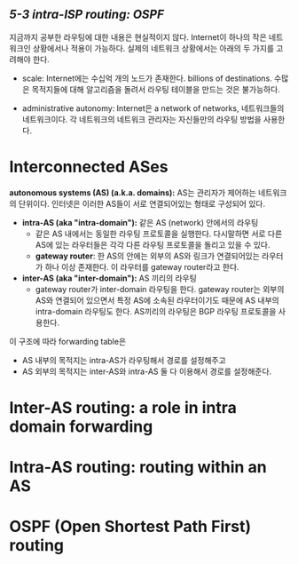 ## *5-3 intra-ISP routing: OSPF*

지금까지 공부한 라우팅에 대한 내용은 현실적이지 않다. Internet이 하나의 작은 네트워크인 상황에서나 적용이 가능하다. 실제의 네트워크 상황에서는 아래의 두 가지를 고려해야 한다.

- scale: Internet에는 수십억 개의 노드가 존재한다. billions of destinations. 수많은 목적지들에 대해  알고리즘을 돌려서 라우팅 테이블을 만드는 것은 불가능하다.

- administrative autonomy: Internet은 a network of networks, 네트워크들의 네트워크이다. 각 네트워크의 네트워크 관리자는 자신들만의 라우팅 방법을 사용한다.



# Interconnected ASes

**autonomous systems (AS) (a.k.a. domains):** AS는 관리자가 제어하는 네트워크의 단위이다. 인터넷은 이러한 AS들이 서로 연결되어있는 형태로 구성되어 있다.

- **intra-AS (aka "intra-domain"):** 같은 AS (network) 안에서의 라우팅
  - 같은 AS 내에서는 동일한 라우팅 프로토콜을 실행한다. 다시말하면 서로 다른 AS에 있는 라우터들은 각각 다른 라우팅 프로토콜을 돌리고 있을 수 있다.
  - **gateway router**: 한 AS의 안에는 외부의 AS와 링크가 연결되어있는 라우터가 하나 이상 존재한다. 이 라우터를 gateway router라고 한다.
- **inter-AS (aka "inter-domain"):** AS 끼리의 라우팅
  - gateway router가 inter-domain 라우팅을 한다. gateway router는 외부의 AS와 연결되어 있으면서 특정 AS에 소속된 라우터이기도 때문에 AS 내부의 intra-domain 라우팅도 한다. AS끼리의 라우팅은 BGP 라우팅 프로토콜을 사용한다. 

이 구조에 따라 forwarding table은 

- AS 내부의 목적지는 intra-AS가 라우팅해서 경로를 설정해주고
- AS 외부의 목적지는 inter-AS와 intra-AS 둘 다 이용해서 경로를 설정해준다. 

# Inter-AS routing: a role in intra domain forwarding



# Intra-AS routing: routing within an AS



# OSPF (Open Shortest Path First) routing

